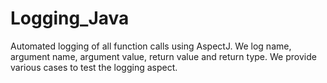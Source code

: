 # Logging_Java
Automated logging of all function calls using AspectJ. 
We log name, argument name, argument value, return value and return type.
We provide various cases to test the logging aspect. 
